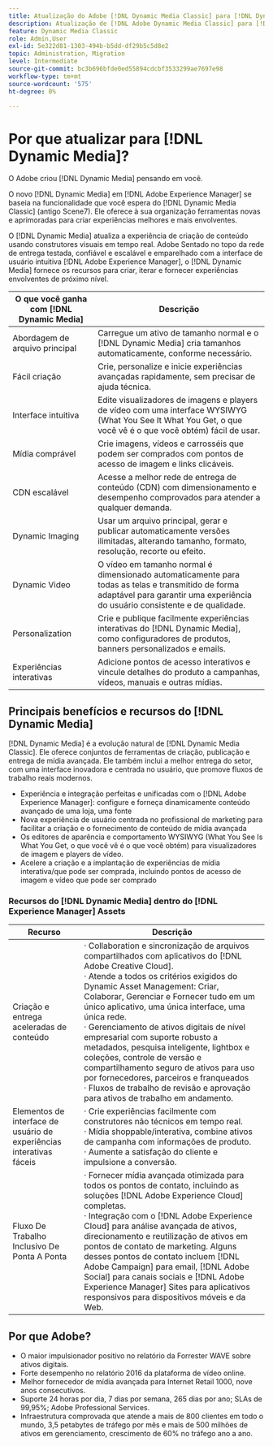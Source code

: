 ```yaml
---
title: Atualização do Adobe [!DNL Dynamic Media Classic] para [!DNL Dynamic Media] em [!DNL Experience Manager] Assets
description: Atualização de [!DNL Adobe Dynamic Media Classic] para [!DNL Dynamic Media] em [!DNL Adobe Experience Manager]. Saiba mais sobre os principais benefícios e recursos do [!DNL Dynamic Media]. Revise a comparação da lista de recursos, as perguntas frequentes sobre atualização e a lista de verificação de preparação.
feature: Dynamic Media Classic
role: Admin,User
exl-id: 5e322d81-1303-494b-b5dd-df29b5c5d8e2
topic: Administration, Migration
level: Intermediate
source-git-commit: bc3b696bfde0ed55894cdcbf3533299ae7697e98
workflow-type: tm+mt
source-wordcount: '575'
ht-degree: 0%

---
```


# Por que atualizar para [!DNL Dynamic Media]?

O Adobe criou [!DNL Dynamic Media] pensando em você.

O novo [!DNL Dynamic Media] em [!DNL Adobe Experience Manager] se baseia na funcionalidade que você espera do [!DNL Dynamic Media Classic] (antigo Scene7). Ele oferece à sua organização ferramentas novas e aprimoradas para criar experiências melhores e mais envolventes.

O [!DNL Dynamic Media] atualiza a experiência de criação de conteúdo usando construtores visuais em tempo real. Adobe Sentado no topo da rede de entrega testada, confiável e escalável e emparelhado com a interface de usuário intuitiva [!DNL Adobe Experience Manager], o [!DNL Dynamic Media] fornece os recursos para criar, iterar e fornecer experiências envolventes de próximo nível.

| O que você ganha com [!DNL Dynamic Media] | Descrição |
| --- | --- |
| Abordagem de arquivo principal | Carregue um ativo de tamanho normal e o [!DNL Dynamic Media] cria tamanhos automaticamente, conforme necessário. |
| Fácil criação | Crie, personalize e inicie experiências avançadas rapidamente, sem precisar de ajuda técnica. |
| Interface intuitiva | Edite visualizadores de imagens e players de vídeo com uma interface WYSIWYG (What You See It What You Get, o que você vê é o que você obtém) fácil de usar. |
| Mídia comprável | Crie imagens, vídeos e carrosséis que podem ser comprados com pontos de acesso de imagem e links clicáveis. |
| CDN escalável | Acesse a melhor rede de entrega de conteúdo (CDN) com dimensionamento e desempenho comprovados para atender a qualquer demanda. |
| Dynamic Imaging | Usar um arquivo principal, gerar e publicar automaticamente versões ilimitadas, alterando tamanho, formato, resolução, recorte ou efeito. |
| Dynamic Video | O vídeo em tamanho normal é dimensionado automaticamente para todas as telas e transmitido de forma adaptável para garantir uma experiência do usuário consistente e de qualidade. |
| Personalization | Crie e publique facilmente experiências interativas do [!DNL Dynamic Media], como configuradores de produtos, banners personalizados e emails. |
| Experiências interativas | Adicione pontos de acesso interativos e vincule detalhes do produto a campanhas, vídeos, manuais e outras mídias. |

## Principais benefícios e recursos do [!DNL Dynamic Media]

[!DNL Dynamic Media] é a evolução natural de [!DNL Dynamic Media Classic]. Ele oferece conjuntos de ferramentas de criação, publicação e entrega de mídia avançada. Ele também inclui a melhor entrega do setor, com uma interface inovadora e centrada no usuário, que promove fluxos de trabalho reais modernos.

* Experiência e integração perfeitas e unificadas com o [!DNL Adobe Experience Manager]: configure e forneça dinamicamente conteúdo avançado de uma loja, uma fonte
* Nova experiência de usuário centrada no profissional de marketing para facilitar a criação e o fornecimento de conteúdo de mídia avançada
* Os editores de aparência e comportamento WYSIWYG (What You See Is What You Get, o que você vê é o que você obtém) para visualizadores de imagem e players de vídeo.
* Acelere a criação e a implantação de experiências de mídia interativa/que pode ser comprada, incluindo pontos de acesso de imagem e vídeo que pode ser comprado

### Recursos do [!DNL Dynamic Media] dentro do [!DNL Experience Manager] Assets

| Recurso | Descrição |
| --- | --- |
| Criação e entrega aceleradas de conteúdo | · Collaboration e sincronização de arquivos compartilhados com aplicativos do [!DNL Adobe Creative Cloud].<br>· Atende a todos os critérios exigidos do Dynamic Asset Management: Criar, Colaborar, Gerenciar e Fornecer tudo em um único aplicativo, uma única interface, uma única rede.<br>· Gerenciamento de ativos digitais de nível empresarial com suporte robusto a metadados, pesquisa inteligente, lightbox e coleções, controle de versão e compartilhamento seguro de ativos para uso por fornecedores, parceiros e franqueados<br>· Fluxos de trabalho de revisão e aprovação para ativos de trabalho em andamento. |
| Elementos de interface de usuário de experiências interativas fáceis | · Crie experiências facilmente com construtores não técnicos em tempo real.<br>· Mídia shoppable/interativa, combine ativos de campanha com informações de produto.<br>· Aumente a satisfação do cliente e impulsione a conversão. |
| Fluxo De Trabalho Inclusivo De Ponta A Ponta | · Fornecer mídia avançada otimizada para todos os pontos de contato, incluindo as soluções [!DNL Adobe Experience Cloud] completas.<br>· Integração com o [!DNL Adobe Experience Cloud] para análise avançada de ativos, direcionamento e reutilização de ativos em pontos de contato de marketing. Alguns desses pontos de contato incluem [!DNL Adobe Campaign] para email, [!DNL Adobe Social] para canais sociais e [!DNL Adobe Experience Manager] Sites para aplicativos responsivos para dispositivos móveis e da Web. |

## Por que Adobe?

* O maior impulsionador positivo no relatório da Forrester WAVE sobre ativos digitais.
* Forte desempenho no relatório 2016 da plataforma de vídeo online.
* Melhor fornecedor de mídia avançada para Internet Retail 1000, nove anos consecutivos.
* Suporte 24 horas por dia, 7 dias por semana, 265 dias por ano; SLAs de 99,95%; Adobe Professional Services.
* Infraestrutura comprovada que atende a mais de 800 clientes em todo o mundo, 3,5 petabytes de tráfego por mês e mais de 500 milhões de ativos em gerenciamento, crescimento de 60% no tráfego ano a ano.
